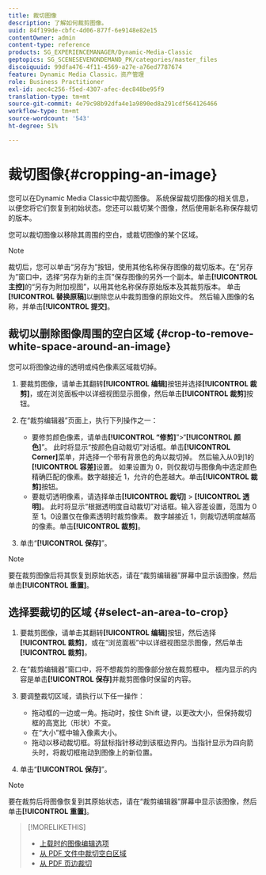 ```yaml
---
title: 裁切图像
description: 了解如何裁剪图像。
uuid: 84f199de-cbfc-4d06-877f-6e9148e82e15
contentOwner: admin
content-type: reference
products: SG_EXPERIENCEMANAGER/Dynamic-Media-Classic
geptopics: SG_SCENESEVENONDEMAND_PK/categories/master_files
discoiquuid: 99dfa476-4f11-4569-a27e-a76ed7787674
feature: Dynamic Media Classic，资产管理
role: Business Practitioner
exl-id: aec4c256-f5ed-4307-afec-dec848be95f9
translation-type: tm+mt
source-git-commit: 4e79c98b92dfa4e1a9890ed8a291cdf564126466
workflow-type: tm+mt
source-wordcount: '543'
ht-degree: 51%

---
```


# 裁切图像{#cropping-an-image}

您可以在Dynamic Media Classic中裁切图像。 系统保留裁切图像的相关信息，以便您将它们恢复到初始状态。您还可以裁切某个图像，然后使用新名称保存裁切的版本。

您可以裁切图像以移除其周围的空白，或裁切图像的某个区域。

>[!NOTE]
>
>裁切后，您可以单击“另存为”按钮，使用其他名称保存图像的裁切版本。在“另存为”窗口中，选择“另存为新的主页”保存图像的另外一个副本。单击&#x200B;**[!UICONTROL 主控]**&#x200B;的“另存为附加视图”，以用其他名称保存原始版本及其裁剪版本。 单击&#x200B;**[!UICONTROL 替换原稿]**&#x200B;以删除您从中裁剪图像的原始文件。 然后输入图像的名称，并单击&#x200B;**[!UICONTROL 提交]**。

## 裁切以删除图像周围的空白区域 {#crop-to-remove-white-space-around-an-image}

您可以将图像边缘的透明或纯色像素区域裁切掉。

1. 要裁剪图像，请单击其翻转&#x200B;**[!UICONTROL 编辑]**&#x200B;按钮并选择&#x200B;**[!UICONTROL 裁剪]**，或在浏览面板中以详细视图显示图像，然后单击&#x200B;**[!UICONTROL 裁剪]**&#x200B;按钮。
1. 在“裁剪编辑器”页面上，执行下列操作之一：

   * 要修剪颜色像素，请单击&#x200B;**[!UICONTROL “修剪]**”>“**[!UICONTROL 颜色]**”。 此时将显示“按颜色自动裁切”对话框。单击&#x200B;**[!UICONTROL Corner]**&#x200B;菜单，并选择一个带有背景色的角以裁切掉。 然后输入从0到1的&#x200B;**[!UICONTROL 容差]**&#x200B;设置。 如果设置为 0，则仅裁切与图像角中选定颜色精确匹配的像素。数字越接近 1，允许的色差越大。单击&#x200B;**[!UICONTROL 裁剪]**&#x200B;按钮。
   * 要裁切透明像素，请选择单击&#x200B;**[!UICONTROL 裁切]** > **[!UICONTROL 透明]**。 此时将显示“根据透明度自动裁切”对话框。输入容差设置，范围为 0 至 1。0设置仅在像素透明时裁剪像素。 数字越接近 1，则裁切透明度越高的像素。单击&#x200B;**[!UICONTROL 裁剪]**。

1. 单击“**[!UICONTROL 保存]**”。

>[!NOTE]
>
>要在裁剪图像后将其恢复到原始状态，请在“裁剪编辑器”屏幕中显示该图像，然后单击&#x200B;**[!UICONTROL 重置]**。

## 选择要裁切的区域 {#select-an-area-to-crop}

1. 要裁剪图像，请单击其翻转&#x200B;**[!UICONTROL 编辑]**&#x200B;按钮，然后选择&#x200B;**[!UICONTROL 裁剪]**，或在“浏览面板”中以详细视图显示图像，然后单击&#x200B;**[!UICONTROL 裁剪]**。

1. 在“裁剪编辑器”窗口中，将不想裁剪的图像部分放在裁剪框中。 框内显示的内容是单击&#x200B;**[!UICONTROL 保存]**&#x200B;并裁剪图像时保留的内容。
1. 要调整裁切区域，请执行以下任一操作：

   * 拖动框的一边或一角。拖动时，按住 Shift 键，以更改大小，但保持裁切框的高宽比（形状）不变。
   * 在“大小”框中输入像素大小。
   * 拖动以移动裁切框。将鼠标指针移动到该框边界内。当指针显示为四向箭头时，将裁切框拖动到图像上的新位置。

1. 单击“**[!UICONTROL 保存]**”。

>[!NOTE]
>
>要在裁剪后将图像恢复到其原始状态，请在“裁剪编辑器”屏幕中显示该图像，然后单击&#x200B;**[!UICONTROL 重置]**。

>[!MORELIKETHIS]
>
>* [上载时的图像编辑选项](image-editing-options-upload.md#image-editing-options-at-upload)
>* [从 PDF 文件中裁切空白区域](pdfs.md#cropping_white_space_from_a_pdf_file)
>* [从 PDF 页边裁切](pdfs.md#cropping_from_the_sides_of_pdf_pages)

